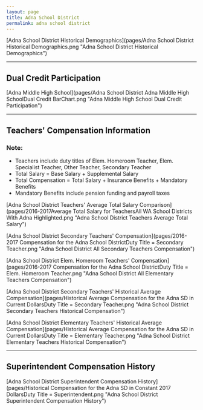 ```yaml
---
layout: page
title: Adna School District
permalink: adna school district
---
```



[Adna School District Historical Demographics](pages/Adna School District Historical Demographics.png "Adna School District Historical Demographics")

___

## Dual Credit Participation

[Adna Middle High School](pages/Adna School District Adna Middle High SchoolDual Credit BarChart.png "Adna Middle High School Dual Credit Participation")


___

## Teachers' Compensation Information
### Note:
- Teachers include duty titles of Elem. Homeroom Teacher, Elem. Specialist Teacher, Other Teacher, Secondary Teacher
- Total Salary = Base Salary + Supplemental Salary
- Total Compensation = Total Salary + Insurance Benefits + Mandatory Benefits
- Mandatory Benefits include pension funding and payroll taxes

[Adna School District Teachers' Average Total Salary Comparison](pages/2016-2017Average Total Salary for TeachersAll WA School Districts With Adna Highlighted.png "Adna School District Teachers Average Total Salary")

[Adna School District Secondary Teachers' Compensation](pages/2016-2017 Compensation for the Adna School DistrictDuty Title = Secondary Teacher.png "Adna School District All Secondary Teachers Compensation")

[Adna School District Elem. Homeroom Teachers' Compensation](pages/2016-2017 Compensation for the Adna School DistrictDuty Title = Elem. Homeroom Teacher.png "Adna School District All Elementary Teachers Compensation")

[Adna School District Secondary Teachers' Historical Average Compensation](pages/Historical Average Compensation for the Adna SD in Current DollarsDuty Title = Secondary Teacher.png "Adna School District Secondary Teachers Historical Compensation")

[Adna School District Elementary Teachers' Historical Average Compensation](pages/Historical Average Compensation for the Adna SD in Current DollarsDuty Title = Elementary Teacher.png "Adna School District Elementary Teachers Historical Compensation")


___

## Superintendent Compensation History

[Adna School District Superintendent Compensation History](pages/Historical Compensation for the Adna SD in Constant 2017 DollarsDuty Title = Superintendent.png "Adna School District Superintendent Compensation History")

